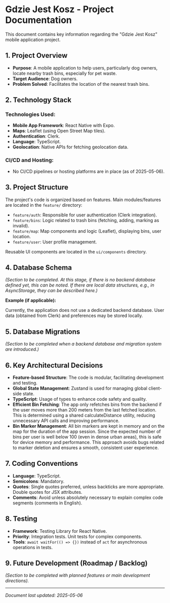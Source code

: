 # Gdzie Jest Kosz - Project Documentation

This document contains key information regarding the "Gdzie Jest Kosz" mobile application project.

## 1. Project Overview

- **Purpose**: A mobile application to help users, particularly dog owners, locate nearby trash bins, especially for pet waste.
- **Target Audience**: Dog owners.
- **Problem Solved**: Facilitates the location of the nearest trash bins.

## 2. Technology Stack

### Technologies Used:

- **Mobile App Framework**: React Native with Expo.
- **Maps**: Leaflet (using Open Street Map tiles).
- **Authentication**: Clerk.
- **Language**: TypeScript.
- **Geolocation**: Native APIs for fetching geolocation data.

### CI/CD and Hosting:

- No CI/CD pipelines or hosting platforms are in place (as of 2025-05-06).

## 3. Project Structure

The project's code is organized based on features. Main modules/features are located in the `feature/` directory:

- `feature/auth`: Responsible for user authentication (Clerk integration).
- `feature/bins`: Logic related to trash bins (fetching, adding, marking as invalid).
- `feature/map`: Map components and logic (Leaflet), displaying bins, user location.
- `feature/user`: User profile management.

Reusable UI components are located in the `ui/components` directory.

## 4. Database Schema

_(Section to be completed. At this stage, if there is no backend database defined yet, this can be noted. If there are local data structures, e.g., in AsyncStorage, they can be described here.)_

**Example (if applicable):**

Currently, the application does not use a dedicated backend database. User data (obtained from Clerk) and preferences may be stored locally.

## 5. Database Migrations

_(Section to be completed when a backend database and migration system are introduced.)_

## 6. Key Architectural Decisions

- **Feature-based Structure**: The code is modular, facilitating development and testing.
- **Global State Management**: Zustand is used for managing global client-side state.
- **TypeScript**: Usage of types to enhance code safety and quality.
- **Efficient Bin Fetching**: The app only refetches bins from the backend if the user moves more than 200 meters from the last fetched location. This is determined using a shared calculateDistance utility, reducing unnecessary API calls and improving performance.
- **Bin Marker Management**: All bin markers are kept in memory and on the map for the duration of the app session. Since the expected number of bins per user is well below 100 (even in dense urban areas), this is safe for device memory and performance. This approach avoids bugs related to marker deletion and ensures a smooth, consistent user experience.

## 7. Coding Conventions

- **Language**: TypeScript.
- **Semicolons**: Mandatory.
- **Quotes**: Single quotes preferred, unless backticks are more appropriate. Double quotes for JSX attributes.
- **Comments**: Avoid unless absolutely necessary to explain complex code segments (comments in English).

## 8. Testing

- **Framework**: Testing Library for React Native.
- **Priority**: Integration tests. Unit tests for complex components.
- **Tools**: `await waitFor(() => {})` instead of `act` for asynchronous operations in tests.

## 9. Future Development (Roadmap / Backlog)

_(Section to be completed with planned features or main development directions)._

---

_Document last updated: 2025-05-06_
